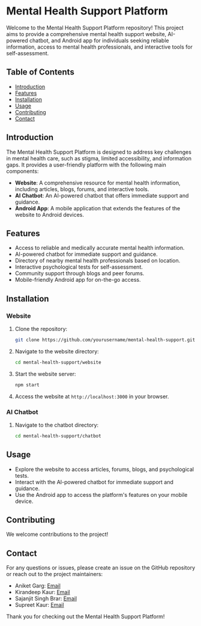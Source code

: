 # Mental Health Support Platform

Welcome to the Mental Health Support Platform repository! This project aims to provide a comprehensive mental health support website, AI-powered chatbot, and Android app for individuals seeking reliable information, access to mental health professionals, and interactive tools for self-assessment.

## Table of Contents

- [Introduction](#introduction)
- [Features](#features)
- [Installation](#installation)
- [Usage](#usage)
- [Contributing](#contributing)
- [Contact](#contact)

## Introduction

The Mental Health Support Platform is designed to address key challenges in mental health care, such as stigma, limited accessibility, and information gaps. It provides a user-friendly platform with the following main components:

- **Website**: A comprehensive resource for mental health information, including articles, blogs, forums, and interactive tools.
- **AI Chatbot**: An AI-powered chatbot that offers immediate support and guidance.
- **Android App**: A mobile application that extends the features of the website to Android devices.

## Features

- Access to reliable and medically accurate mental health information.
- AI-powered chatbot for immediate support and guidance.
- Directory of nearby mental health professionals based on location.
- Interactive psychological tests for self-assessment.
- Community support through blogs and peer forums.
- Mobile-friendly Android app for on-the-go access.

## Installation

### Website

1. Clone the repository:
    ```bash
    git clone https://github.com/yourusername/mental-health-support.git
    ```

2. Navigate to the website directory:
    ```bash
    cd mental-health-support/website
    ```

3. Start the website server:
    ```bash
    npm start
    ```

4. Access the website at `http://localhost:3000` in your browser.

### AI Chatbot

1. Navigate to the chatbot directory:
    ```bash
    cd mental-health-support/chatbot
    ```

## Usage

- Explore the website to access articles, forums, blogs, and psychological tests.
- Interact with the AI-powered chatbot for immediate support and guidance.
- Use the Android app to access the platform's features on your mobile device.

## Contributing

We welcome contributions to the project!


## Contact

For any questions or issues, please create an issue on the GitHub repository or reach out to the project maintainers:

- Aniket Garg: [Email](mailto:aniketg.it.20@nitj.ac.in)
- Kirandeep Kaur: [Email](mailto:kirandeepk.it.20@nitj.ac.in)
- Sajanjit Singh Brar: [Email](mailto:sajanjitsb.it.20@nitj.ac.in)
- Supreet Kaur: [Email](mailto:supreetk.it.20@nitj.ac.in)

Thank you for checking out the Mental Health Support Platform!

